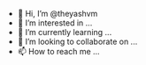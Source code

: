 - 👋 Hi, I’m @theyashvm
- 👀 I’m interested in ...
- 🌱 I’m currently learning ...
- 💞️ I’m looking to collaborate on ...
- 📫 How to reach me ...

<!---
theyashvm/theyashvm is a ✨ special ✨ repository because its `README.md` (this file) appears on your GitHub profile.
You can click the Preview link to take a look at your changes.
--->
